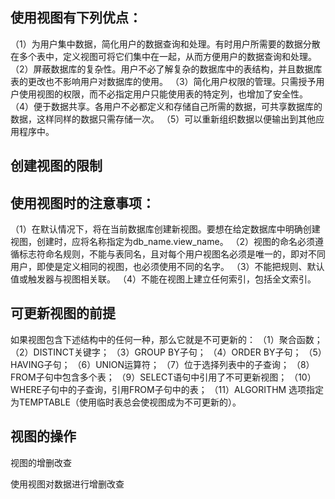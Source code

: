 ## 使用视图有下列优点：
（1）为用户集中数据，简化用户的数据查询和处理。有时用户所需要的数据分散在多个表中，定义视图可将它们集中在一起，从而方便用户的数据查询和处理。  
（2）屏蔽数据库的复杂性。用户不必了解复杂的数据库中的表结构，并且数据库表的更改也不影响用户对数据库的使用。
（3）简化用户权限的管理。只需授予用户使用视图的权限，而不必指定用户只能使用表的特定列，也增加了安全性。
（4）便于数据共享。各用户不必都定义和存储自己所需的数据，可共享数据库的数据，这样同样的数据只需存储一次。
（5）可以重新组织数据以便输出到其他应用程序中。

## 创建视图的限制
 
## 使用视图时的注意事项：
（1）在默认情况下，将在当前数据库创建新视图。要想在给定数据库中明确创建视图，创建时，应将名称指定为db_name.view_name。
（2）视图的命名必须遵循标志符命名规则，不能与表同名，且对每个用户视图名必须是唯一的，即对不同用户，即使是定义相同的视图，也必须使用不同的名字。
（3）不能把规则、默认值或触发器与视图相关联。
（4）不能在视图上建立任何索引，包括全文索引。
 
 
## 可更新视图的前提
如果视图包含下述结构中的任何一种，那么它就是不可更新的：
（1）聚合函数；
（2）DISTINCT关键字；
（3）GROUP BY子句；
（4）ORDER BY子句；
（5）HAVING子句；
（6）UNION运算符；
（7）位于选择列表中的子查询；
（8）FROM子句中包含多个表；
（9）SELECT语句中引用了不可更新视图；
（10）WHERE子句中的子查询，引用FROM子句中的表；
（11）ALGORITHM 选项指定为TEMPTABLE（使用临时表总会使视图成为不可更新的）。
 
 ## 视图的操作
 视图的增删改查
 
 使用视图对数据进行增删改查